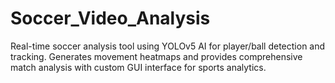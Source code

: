 # Soccer_Video_Analysis
Real-time soccer analysis tool using YOLOv5 AI for player/ball detection and tracking. Generates movement heatmaps and provides comprehensive match analysis with custom GUI interface for sports analytics.
